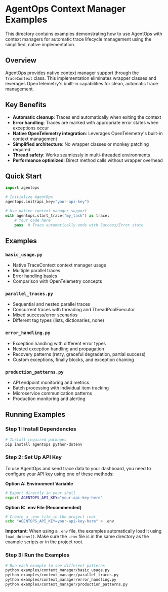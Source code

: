 # AgentOps Context Manager Examples

This directory contains examples demonstrating how to use AgentOps with context managers for automatic trace lifecycle management using the simplified, native implementation.

## Overview

AgentOps provides native context manager support through the `TraceContext` class. This implementation eliminates wrapper classes and leverages OpenTelemetry's built-in capabilities for clean, automatic trace management.

## Key Benefits

- **Automatic cleanup**: Traces end automatically when exiting the context
- **Error handling**: Traces are marked with appropriate error states when exceptions occur
- **Native OpenTelemetry integration**: Leverages OpenTelemetry's built-in context management
- **Simplified architecture**: No wrapper classes or monkey patching required
- **Thread safety**: Works seamlessly in multi-threaded environments
- **Performance optimized**: Direct method calls without wrapper overhead

## Quick Start

```python
import agentops

# Initialize AgentOps
agentops.init(api_key="your-api-key")

# Use native context manager support
with agentops.start_trace("my_task") as trace:
    # Your code here
    pass  # Trace automatically ends with Success/Error state
```

## Examples

### `basic_usage.py`
- Native TraceContext context manager usage
- Multiple parallel traces
- Error handling basics
- Comparison with OpenTelemetry concepts

### `parallel_traces.py`
- Sequential and nested parallel traces
- Concurrent traces with threading and ThreadPoolExecutor
- Mixed success/error scenarios
- Different tag types (lists, dictionaries, none)

### `error_handling.py`
- Exception handling with different error types
- Nested exception handling and propagation
- Recovery patterns (retry, graceful degradation, partial success)
- Custom exceptions, finally blocks, and exception chaining

### `production_patterns.py`
- API endpoint monitoring and metrics
- Batch processing with individual item tracking
- Microservice communication patterns
- Production monitoring and alerting

## Running Examples

### Step 1: Install Dependencies

```bash
# Install required packages
pip install agentops python-dotenv
```

### Step 2: Set Up API Key

To use AgentOps and send trace data to your dashboard, you need to configure your API key using one of these methods:

**Option A: Environment Variable**
```bash
# Export directly in your shell
export AGENTOPS_API_KEY="your-api-key-here"
```

**Option B: .env File (Recommended)**
```bash
# Create a .env file in the project root
echo "AGENTOPS_API_KEY=your-api-key-here" > .env
```

**Important**: When using a `.env` file, the examples automatically load it using `load_dotenv()`. Make sure the `.env` file is in the same directory as the example scripts or in the project root.

### Step 3: Run the Examples

```bash
# Run each example to see different patterns
python examples/context_manager/basic_usage.py
python examples/context_manager/parallel_traces.py
python examples/context_manager/error_handling.py
python examples/context_manager/production_patterns.py
```
